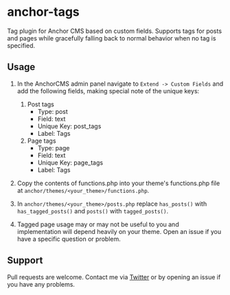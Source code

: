 # anchor-tags

Tag plugin for Anchor CMS based on custom fields. Supports tags for posts and pages while gracefully falling back to normal behavior when no tag is specified.


## Usage
1. In the AnchorCMS admin panel navigate to `Extend -> Custom Fields` and add the following fields, making special note of the unique keys:

	1. Post tags
		* Type: post
		* Field: text
		* Unique Key: post_tags
		* Label: Tags
	2. Page tags
		* Type: page
		* Field: text
		* Unique Key: page_tags
		* Label: Tags
		
2. Copy the contents of functions.php into your theme's functions.php file at `anchor/themes/<your_theme>/functions.php`.

3. In `anchor/themes/<your_theme>/posts.php` replace `has_posts()` with `has_tagged_posts()` and `posts()` with `tagged_posts()`.

4. Tagged page usage may or may not be useful to you and implementation will depend heavily on your theme. Open an issue if you have a specific question or problem.

## Support
Pull requests are welcome. Contact me via [Twitter](http://www.twitter.com/ntdb) or by opening an issue if you have any problems.